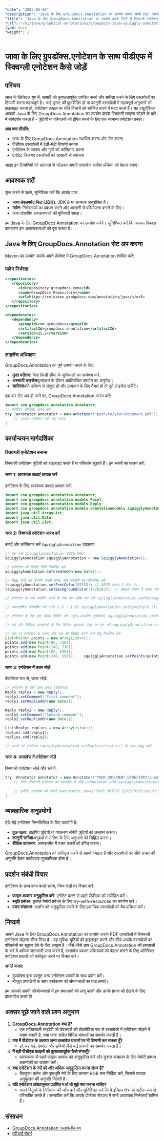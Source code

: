 ```yaml
---
"date": "2025-05-06"
"description": "Java के लिए GroupDocs.Annotation का उपयोग करके अपने PDF दस्तावेज़ों में स्क्विग्ली एनोटेशन जोड़ने का तरीका जानें, दस्तावेज़ समीक्षा और सहयोग को बेहतर बनाएँ।"
"title": "Java के लिए GroupDocs.Annotation का उपयोग करके PDF में स्क्विग्ली एनोटेशन कैसे जोड़ें"
"url": "/hi/java/graphical-annotations/groupdocs-java-squiggly-annotations-pdf/"
type: docs
"weight": 1
---
```


# जावा के लिए ग्रुपडॉक्स.एनोटेशन के साथ पीडीएफ में स्क्विग्ली एनोटेशन कैसे जोड़ें
## परिचय

आज के डिजिटल युग में, सामग्री को कुशलतापूर्वक प्रबंधित करने और समीक्षा करने के लिए दस्तावेज़ों पर टिप्पणी करना महत्वपूर्ण है। चाहे ड्राफ्ट की प्रूफरीडिंग हो या कानूनी दस्तावेज़ों में महत्वपूर्ण अनुभागों को हाइलाइट करना हो, एनोटेशन फ़ाइल पर सीधे विचारों को संप्रेषित करने में मदद करते हैं। यह ट्यूटोरियल आपको Java के लिए GroupDocs.Annotation का उपयोग करके स्क्विग्ली लाइन्स जोड़ने के बारे में मार्गदर्शन करता है - त्रुटियों या परिवर्तनों को इंगित करने के लिए एक सामान्य एनोटेशन प्रकार।

**आप क्या सीखेंगे:**
- जावा के लिए GroupDocs.Annotation स्थापित करना और सेट करना
- पीडीएफ दस्तावेजों में टेढ़ी-मेढ़ी टिप्पणी बनाना
- एनोटेशन के स्वरूप और गुणों को कॉन्फ़िगर करना
- एनोटेट किए गए दस्तावेज़ों को आसानी से सहेजना

आइए इन टिप्पणियों को सहजता से जोड़कर अपनी दस्तावेज़ समीक्षा प्रक्रिया को बेहतर बनाएं।

## आवश्यक शर्तें

शुरू करने से पहले, सुनिश्चित करें कि आपके पास:
- **जावा डेवलपमेंट किट (JDK)**: JDK 8 या उच्चतर अनुशंसित है।
- **मावेन**: निर्भरताओं का प्रबंधन करने और आसानी से परियोजना बनाने के लिए।
- जावा प्रोग्रामिंग अवधारणाओं की बुनियादी समझ।

हम Java के लिए GroupDocs.Annotation का उपयोग करेंगे। सुनिश्चित करें कि आपका विकास वातावरण इन आवश्यकताओं को पूरा करता है।

## Java के लिए GroupDocs.Annotation सेट अप करना

Maven का उपयोग करके अपने प्रोजेक्ट में GroupDocs.Annotation शामिल करें:

### मावेन निर्भरता
```xml
<repositories>
   <repository>
      <id>repository.groupdocs.com</id>
      <name>GroupDocs Repository</name>
      <url>https://releases.groupdocs.com/annotation/java/</url>
   </repository>
</repositories>

<dependencies>
   <dependency>
      <groupId>com.groupdocs</groupId>
      <artifactId>groupdocs-annotation</artifactId>
      <version>25.2</version>
   </dependency>
</dependencies>
```

### लाइसेंस अधिग्रहण
GroupDocs.Annotation का पूर्ण उपयोग करने के लिए:
- **मुफ्त परीक्षण**: बिना किसी सीमा के सुविधाओं का अन्वेषण करें.
- **अस्थायी लाइसेंस**मूल्यांकन के दौरान अप्रतिबंधित उपयोग का अनुरोध।
- **खरीदना**यदि परीक्षण से संतुष्ट हों और उत्पादन के लिए तैयार हों तो पूर्ण लाइसेंस खरीदें।

एक बार सेट अप हो जाने पर, GroupDocs.Annotation आरंभ करें:
```java
import com.groupdocs.annotation.Annotator;
// एनोटेटर ऑब्जेक्ट आरंभ करें
try (Annotator annotator = new Annotator("path/to/your/document.pdf")) {
    // आपका एनोटेशन तर्क यहां जाएगा
}
```

## कार्यान्वयन मार्गदर्शिका

### स्क्विग्ली एनोटेशन बनाना
स्क्विग्ली एनोटेशन त्रुटियों को हाइलाइट करते हैं या परिवर्तन सुझाते हैं। इन चरणों का पालन करें:

#### चरण 1: आवश्यक कक्षाएं आयात करें
एनोटेशन के लिए आवश्यक कक्षाएं आयात करें:
```java
import com.groupdocs.annotation.Annotator;
import com.groupdocs.annotation.models.Point;
import com.groupdocs.annotation.models.Reply;
import com.groupdocs.annotation.models.annotationmodels.SquigglyAnnotation;
import java.util.ArrayList;
import java.util.Date;
import java.util.List;
```

#### चरण 2: स्क्विग्ली एनोटेशन आरंभ करें
बनाएँ और कॉन्फ़िगर करें `SquigglyAnnotation` उदाहरण:
```java
// एक नया SquigglyAnnotation इंस्टैंस बनाएँ
SquigglyAnnotation squigglyAnnotation = new SquigglyAnnotation();

// एनोटेशन की निर्माण तिथि निर्धारित करें
squigglyAnnotation.setCreatedOn(new Date());

// RGB मानों का उपयोग करके फ़ॉन्ट और पृष्ठभूमि रंग परिभाषित करें
tsquigglyAnnotation.setFontColor(65535); // ARGB प्रारूप में पीला रंग
tsquigglyAnnotation.setBackgroundColor(16761035); // ARGB प्रारूप में हल्का नीला रंग

// एनोटेशन के साथ प्रदर्शित करने के लिए एक संदेश सेट करें squigglyAnnotation.setMessage("यह स्क्विग्ली एनोटेशन है")

// अपारदर्शिता परिभाषित करें (रेंज 0.0 - 1.0) squigglyAnnotation.setOpacity(0.7);

// एनोटेशन के लिए पृष्ठ संख्या निर्दिष्ट करें (शून्य-आधारित सूचकांक) squigglyAnnotation.setPageNumber(0);

// वर्ड और पीडीएफ दस्तावेजों के लिए विशिष्ट घुमावदार रेखा रंग सेट करें squigglyAnnotation.setSquigglyColor(1422623); // घुमावदार रेखाओं के लिए रंग कोड

// पृष्ठ पर एनोटेशन के आरंभ और अंत को चिह्नित करने वाले बिंदु निर्धारित करें
List<Point> points = new ArrayList<>();
points.add(new Point(80, 730));
points.add(new Point(240, 730));
points.add(new Point(80, 650));
points.add(new Point(240, 650));	squigglyAnnotation.setPoints(points);
```

#### चरण 3: एनोटेशन में उत्तर जोड़ें
वैकल्पिक रूप से, उत्तर जोड़ें:
```java
// एनोटेशन के लिए उत्तर बनाएं (वैकल्पिक)
Reply reply1 = new Reply();
reply1.setComment("First comment");
reply1.setRepliedOn(new Date());

Reply reply2 = new Reply();
reply2.setComment("Second comment");
reply2.setRepliedOn(new Date());

List<Reply> replies = new ArrayList<>();
replies.add(reply1);
replies.add(reply2);

// उत्तरों को एनोटेशन squigglyAnnotation.setReplies(replies) के साथ संबद्ध करें;
```

#### चरण 4: दस्तावेज़ में एनोटेशन जोड़ें
स्क्विग्ली एनोटेशन जोड़ें और सहेजें:
```java
try (Annotator annotator = new Annotator("YOUR_DOCUMENT_DIRECTORY/input.pdf")) {
    // तैयार स्क्विग्ली एनोटेशन को दस्तावेज़ में जोड़ें nannotator.add(squigglyAnnotation);
    
    // एनोटेट दस्तावेज़ को सहेजें nannotator.save("YOUR_OUTPUT_DIRECTORY/result_squiggly_annotation.pdf");
}
```

## व्यावहारिक अनुप्रयोगों
टेढ़े-मेढ़े एनोटेशन निम्नलिखित के लिए उपयोगी हैं:
- **प्रूफ़ पढ़ना**: टाइपिंग त्रुटियों या व्याकरण संबंधी त्रुटियों को उजागर करना।
- **कानूनी समीक्षा**अनुबंधों में समीक्षा के लिए अनुभागों को चिह्नित करना।
- **शैक्षिक उपकरण**: असाइनमेंट में गलत उत्तरों को इंगित करना।

GroupDocs.Annotation को एकीकृत करने से सहयोग बढ़ता है और दस्तावेजों पर सीधे संचार की अनुमति देकर कार्यप्रवाह सुव्यवस्थित होता है।

## प्रदर्शन संबंधी विचार
एनोटेशन के साथ काम करते समय, निम्न बातों पर विचार करें:
- **फ़ाइल आकार अनुकूलित करें**: एनोटेट करने से पहले पीडीएफ को संपीड़ित करें।
- **स्मृति प्रबंधन**: कुशल मेमोरी प्रबंधन के लिए try-with-resources का उपयोग करें।
- **प्रचय संसाधन**: प्रदर्शन को अनुकूलित करने के लिए एकाधिक दस्तावेज़ों को बैच प्रक्रिया करें।

## निष्कर्ष
आपने Java के लिए GroupDocs.Annotation का उपयोग करके PDF दस्तावेज़ों में स्क्विग्ली एनोटेशन जोड़ना सीख लिया है। यह सुविधा त्रुटियों को हाइलाइट करने और सीधे आपके दस्तावेज़ों पर परिवर्तनों का सुझाव देने के लिए अमूल्य है। जैसे-जैसे आप GroupDocs.Annotation की क्षमताओं के बारे में अधिक जानकारी प्राप्त करते हैं, दस्तावेज़ प्रबंधन प्रक्रियाओं को बेहतर बनाने के लिए अतिरिक्त एनोटेशन प्रकारों को एकीकृत करने पर विचार करें।

**अगले कदम:**
- ग्रुपडॉक्स द्वारा प्रस्तुत अन्य एनोटेशन प्रकारों के साथ प्रयोग करें।
- मौजूदा प्रणालियों के साथ एकीकरण की संभावनाओं का पता लगाएं।

हम आपको अपनी परियोजनाओं में इन समाधानों को लागू करने और उनके प्रभाव को देखने के लिए प्रोत्साहित करते हैं!

## अक्सर पूछे जाने वाले प्रश्न अनुभाग
1. **GroupDocs.Annotation क्या है?**
   - एक शक्तिशाली लाइब्रेरी जो डेवलपर्स को प्रोग्रामेटिक रूप से दस्तावेजों में एनोटेशन जोड़ने में सक्षम बनाती है, तथा जावा सहित विभिन्न भाषाओं का समर्थन करती है।
2. **क्या मैं पीडीएफ के अलावा अन्य दस्तावेज़ प्रकारों पर भी टिप्पणी कर सकता हूँ?**
   - हां, यह वर्ड, एक्सेल और छवियों जैसे कई प्रारूपों का समर्थन करता है।
3. **मैं बड़ी पीडीएफ फाइलों को कुशलतापूर्वक कैसे संभालूँ?**
   - प्रसंस्करण से पहले फ़ाइल आकार को अनुकूलित करें और कुशल संचालन के लिए मेमोरी प्रबंधन तकनीकों का उपयोग करें।
4. **क्या एनोटेशन के रंगों को और अधिक अनुकूलित करना संभव है?**
   - बिल्कुल! फ़ॉन्ट और पृष्ठभूमि रंगों के लिए कस्टम RGB मान निर्दिष्ट करें, जिससे व्यापक अनुकूलन की अनुमति मिलती है।
5. **यदि एनोटेशन अपेक्षानुसार प्रदर्शित न हो तो मुझे क्या करना चाहिए?**
   - अपने बिंदुओं के निर्देशांक की जाँच करें और सुनिश्चित करें कि वे इच्छित क्षेत्र को सटीक रूप से परिभाषित करते हैं। सत्यापित करें कि आपके प्रोजेक्ट सेटअप में सभी आवश्यक निर्भरताएँ शामिल हैं।

## संसाधन
- [GroupDocs.Annotation दस्तावेज़ीकरण](https://docs.groupdocs.com/annotation/java/)
- [एपीआई संदर्भ](https://reference.groupdocs.com/annotation/java/)